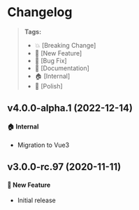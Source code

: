 Changelog
=========

> **Tags:**
> - :boom:       [Breaking Change]
> - :rocket:     [New Feature]
> - :bug:        [Bug Fix]
> - :memo:       [Documentation]
> - :house:      [Internal]
> - :nail_care:  [Polish]

## v4.0.0-alpha.1 (2022-12-14)

#### :house: Internal

* Migration to Vue3

## v3.0.0-rc.97 (2020-11-11)

#### :rocket: New Feature

* Initial release
